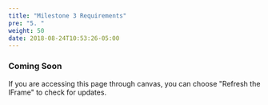 ```yaml
---
title: "Milestone 3 Requirements"
pre: "5. "
weight: 50
date: 2018-08-24T10:53:26-05:00
---
```


### Coming Soon

If you are accessing this page through canvas, you can choose "Refresh the IFrame" to check for updates.
